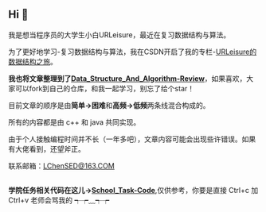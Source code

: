 ## Hi 👋
我是想当程序员的大学生小白URLeisure，最近在复习数据结构与算法。

为了更好地学习-复习数据结构与算法，我在CSDN开启了我的专栏-[URLeisure的数据结构之旅](https://blog.csdn.net/weixin_50564032/category_11588008.html?spm=1001.2014.3001.5482)。

**我也将文章整理到了[Data_Structure_And_Algorithm-Review](https://github.com/URLeisure/Data_Structure_And_Algorithm-Review)**，如果喜欢，大家可以fork到自己的仓库，和我一起学习，别忘了给个star！

目前文章的顺序是由**简单->困难**和**高频->低频**两条线混合构成的。

所有的内容都是由 c++ 和 java 共同实现。

由于个人接触编程时间并不长（一年多吧），文章内容可能会出现些许错误。如果有大佬看到，还望斧正。

联系邮箱：LChenSED@163.COM

## 

**学院任务相关代码在这儿->[School_Task-Code](https://github.com/URLeisure/School_Task-Code)**,仅供参考，你要是直接 Ctrl+c 加 Ctrl+v 老师会骂我的 ┭┮﹏┭┮

<!--
**URLeisure/URLeisure** is a ✨ _special_ ✨ repository because its `README.md` (this file) appears on your GitHub profile.

Here are some ideas to get you started:

- 🔭 I’m currently working on ...
- 🌱 I’m currently learning ...
- 👯 I’m looking to collaborate on ...
- 🤔 I’m looking for help with ...
- 💬 Ask me about ...
- 📫 How to reach me: ...
- 😄 Pronouns: ...
- ⚡ Fun fact: ...
-->
